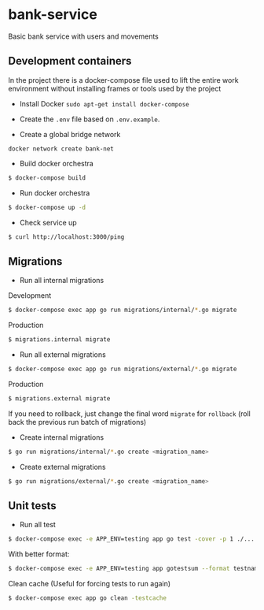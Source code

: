 # bank-service
Basic bank service with users and movements

## Development containers
In the project there is a docker-compose file used to lift the entire work environment without installing frames or tools used by the project

- Install Docker `sudo apt-get install docker-compose`

- Create the `.env` file based on `.env.example`.

- Create a global bridge network

```
docker network create bank-net
```

- Build docker orchestra

```bash
$ docker-compose build
```

- Run docker orchestra

```bash
$ docker-compose up -d
```

- Check service up

```bash
$ curl http://localhost:3000/ping
```

## Migrations

- Run all internal migrations

Development
```bash
$ docker-compose exec app go run migrations/internal/*.go migrate
```

Production
```bash
$ migrations.internal migrate
```

- Run all external migrations

```bash
$ docker-compose exec app go run migrations/external/*.go migrate
```

Production
```bash
$ migrations.external migrate
```

If you need to rollback, just change the final word `migrate` for `rollback` (roll back the previous run batch of migrations)

- Create internal migrations

```bash
$ go run migrations/internal/*.go create <migration_name>
```

- Create external migrations

```bash
$ go run migrations/external/*.go create <migration_name>
```

## Unit tests

- Run all test

```bash
$ docker-compose exec -e APP_ENV=testing app go test -cover -p 1 ./...
```

With better format:
```bash
$ docker-compose exec -e APP_ENV=testing app gotestsum --format testname -- ./... -p 1 -count 1 -cover -coverprofile cover.out
```

Clean cache (Useful for forcing tests to run again)
```bash
$ docker-compose exec app go clean -testcache
```
